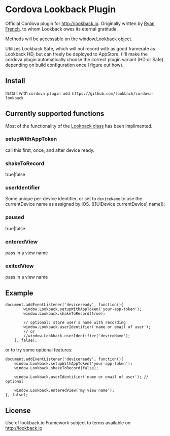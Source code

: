 Cordova Lookback Plugin
=======================

Official Cordova plugin for http://lookback.io. Originally written by
[Ryan French](https://github.com/RYFN), to whom Lookback owes its eternal
gratitude.

Methods will be accessable on the window.Lookback object.

Utilizes Lookback Safe, which will not record with as good framerate as Lookback
HD, but can freely be deployed to AppStore. (I'll make the cordova plugin
automatically choose the correct plugin variant (HD or Safe) depending on
build configuration once I figure out how).

Install
-------

Install with `cordova plugin add https://github.com/lookback/cordova-lookback`

Currently supported functions
-----------------------------

Most of the functionality of the
[Lookback class](https://s3-eu-west-1.amazonaws.com/lookback-public/docs/ios/0.8.1/Lookback_h/Classes/Lookback/index.html#//apple_ref/occ/cl/Lookback)
has been implimented.

### setupWithAppToken
call this first, once, and after device ready.

### shakeToRecord
true|false

### userIdentifier
Some unique per-device identifier, or set to `deviceName` to use the
currentDevice name as assigned by iOS. ([[UIDevice currentDevice] name]);

### paused
true|false

### enteredView
pass in a view name

### exitedView
pass in a view name

Example
-------

    document.addEventListener('deviceready', function(){
            window.Lookback.setupWithAppToken('your-app-token');
            window.Lookback.shakeToRecord(true);
            
            // optional: store user's name with recording
            window.Lookback.userIdentifier('name or email of user'); 
            // or 
            //window.Lookback.userIdentifier('deviceName');
        }, false);

or to try some optional features:

    document.addEventListener('deviceready', function(){
        window.Lookback.setupWithAppToken('your-app-token');
        window.Lookback.shakeToRecord(false);
        
        window.Lookback.userIdentifier('name or email of user'); // optional
        
        window.Lookback.enteredView('my view name');
    }, false);

License
-------

Use of lookback.io Framework subject to terms available on http://lookback.io

